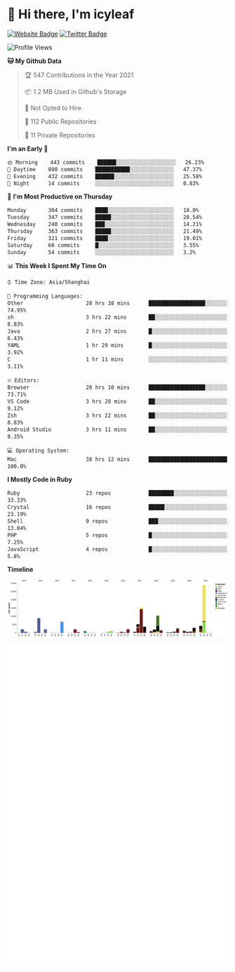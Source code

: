 # 👋 Hi there, I'm icyleaf

[![Website Badge](https://img.shields.io/badge/-icyleaf.com-444444?style=flat&logo=Google-Chrome&logoColor=f2f2f2&link=https://icyleaf.com)](https://icyleaf.com)
[![Twitter Badge](https://img.shields.io/badge/-@icyleaf-1da1f2?style=flat&labelColor=1ca0f1&logo=twitter&logoColor=white&link=https://twitter.com/icyleaf)](https://twitter.com/icyleaf)

<!--START_SECTION:waka-->
![Profile Views](http://img.shields.io/badge/Profile%20Views-61-blue)

**🐱 My Github Data** 

> 🏆 547 Contributions in the Year 2021
 > 
> 📦 1.2 MB Used in Github's Storage 
 > 
> 🚫 Not Opted to Hire
 > 
> 📜 112 Public Repositories 
 > 
> 🔑 11 Private Repositories  
 > 
**I'm an Early 🐤** 

```text
🌞 Morning    443 commits    ██████░░░░░░░░░░░░░░░░░░░   26.23% 
🌆 Daytime    800 commits    ███████████░░░░░░░░░░░░░░   47.37% 
🌃 Evening    432 commits    ██████░░░░░░░░░░░░░░░░░░░   25.58% 
🌙 Night      14 commits     ░░░░░░░░░░░░░░░░░░░░░░░░░   0.83%

```
📅 **I'm Most Productive on Thursday** 

```text
Monday       304 commits    ████░░░░░░░░░░░░░░░░░░░░░   18.0% 
Tuesday      347 commits    █████░░░░░░░░░░░░░░░░░░░░   20.54% 
Wednesday    240 commits    ███░░░░░░░░░░░░░░░░░░░░░░   14.21% 
Thursday     363 commits    █████░░░░░░░░░░░░░░░░░░░░   21.49% 
Friday       321 commits    ████░░░░░░░░░░░░░░░░░░░░░   19.01% 
Saturday     60 commits     █░░░░░░░░░░░░░░░░░░░░░░░░   3.55% 
Sunday       54 commits     ░░░░░░░░░░░░░░░░░░░░░░░░░   3.2%

```


📊 **This Week I Spent My Time On** 

```text
⌚︎ Time Zone: Asia/Shanghai

💬 Programming Languages: 
Other                    28 hrs 38 mins      ██████████████████░░░░░░░   74.95% 
sh                       3 hrs 22 mins       ██░░░░░░░░░░░░░░░░░░░░░░░   8.83% 
Java                     2 hrs 27 mins       █░░░░░░░░░░░░░░░░░░░░░░░░   6.43% 
YAML                     1 hr 29 mins        █░░░░░░░░░░░░░░░░░░░░░░░░   3.92% 
C                        1 hr 11 mins        ░░░░░░░░░░░░░░░░░░░░░░░░░   3.11%

🔥 Editors: 
Browser                  28 hrs 10 mins      ██████████████████░░░░░░░   73.71% 
VS Code                  3 hrs 28 mins       ██░░░░░░░░░░░░░░░░░░░░░░░   9.12% 
Zsh                      3 hrs 22 mins       ██░░░░░░░░░░░░░░░░░░░░░░░   8.83% 
Android Studio           3 hrs 11 mins       ██░░░░░░░░░░░░░░░░░░░░░░░   8.35%

💻 Operating System: 
Mac                      38 hrs 12 mins      █████████████████████████   100.0%

```

**I Mostly Code in Ruby** 

```text
Ruby                     23 repos            ████████░░░░░░░░░░░░░░░░░   33.33% 
Crystal                  16 repos            █████░░░░░░░░░░░░░░░░░░░░   23.19% 
Shell                    9 repos             ███░░░░░░░░░░░░░░░░░░░░░░   13.04% 
PHP                      5 repos             █░░░░░░░░░░░░░░░░░░░░░░░░   7.25% 
JavaScript               4 repos             █░░░░░░░░░░░░░░░░░░░░░░░░   5.8%

```


**Timeline**

![Chart not found](https://raw.githubusercontent.com/icyleaf/icyleaf/main/charts/bar_graph.png) 


<!--END_SECTION:waka-->

![Metrics](https://github.com/icyleaf/icyleaf/blob/main/github-metrics.svg)

